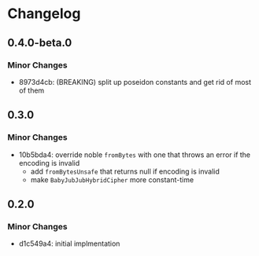 # Changelog

## 0.4.0-beta.0

### Minor Changes

- 8973d4cb: (BREAKING) split up poseidon constants and get rid of most of them

## 0.3.0

### Minor Changes

- 10b5bda4: override noble `fromBytes` with one that throws an error if the encoding is invalid
  - add `fromBytesUnsafe` that returns null if encoding is invalid
  - make `BabyJubJubHybridCipher` more constant-time

## 0.2.0

### Minor Changes

- d1c549a4: initial implmentation
